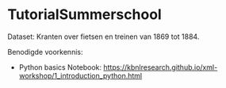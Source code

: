 # TutorialSummerschool

Dataset:
Kranten over fietsen en treinen van 1869 tot 1884.

Benodigde voorkennis:
* Python basics Notebook: https://kbnlresearch.github.io/xml-workshop/1_introduction_python.html


